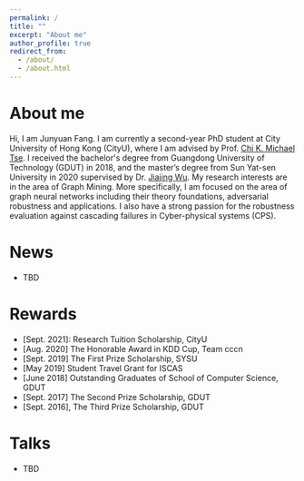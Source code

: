```yaml
---
permalink: /
title: ""
excerpt: "About me"
author_profile: true
redirect_from: 
  - /about/
  - /about.html
---
```




# About me

Hi, I am Junyuan Fang. I am currently a second-year PhD student at City University of Hong Kong (CityU), where I am advised by Prof. [Chi K. Michael Tse](https://www.ee.cityu.edu.hk/~chitse/). I received the bachelor's degree from Guangdong  University of Technology (GDUT) in 2018, and the master’s degree from Sun Yat-sen University in 2020 supervised by Dr. [Jiajing Wu](https://cse.sysu.edu.cn/content/2575). My research interests are in the area of Graph Mining. More specifically, I am focused on the area of graph neural networks including their theory foundations, adversarial robustness and applications. I also have a strong passion for the robustness evaluation against cascading failures in Cyber-physical systems (CPS).

# News

- TBD

# Rewards

- [Sept. 2021]: Research Tuition Scholarship, CityU
- [Aug. 2020] The Honorable Award in KDD Cup, Team cccn
- [Sept. 2019] The First Prize Scholarship, SYSU
- [May 2019] Student Travel Grant for ISCAS
- [June 2018] Outstanding Graduates of School of Computer Science, GDUT
- [Sept. 2017] The Second Prize Scholarship, GDUT
- [Sept. 2016], The Third Prize Scholarship, GDUT

# Talks

- TBD